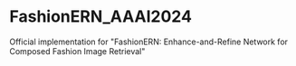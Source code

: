 # FashionERN_AAAI2024
Official implementation for "FashionERN: Enhance-and-Refine Network for Composed Fashion Image Retrieval"
